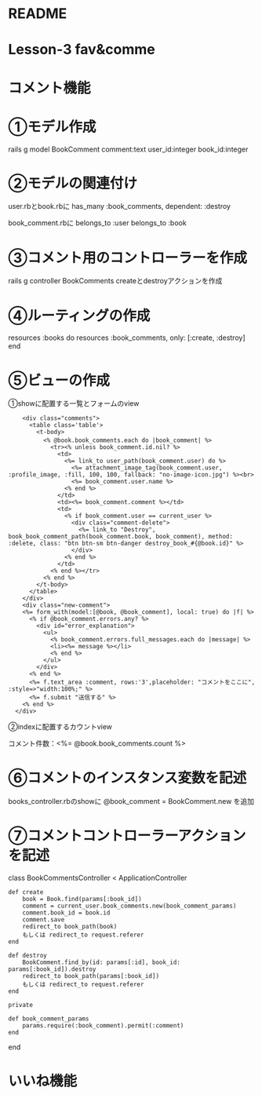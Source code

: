 # README

# Lesson-3 fav&comme 

# コメント機能

# ①モデル作成
rails g model BookComment comment:text user_id:integer book_id:integer

# ②モデルの関連付け
user.rbとbook.rbに
has_many :book_comments, dependent: :destroy

book_comment.rbに
belongs_to :user
belongs_to :book

# ③コメント用のコントローラーを作成
rails g controller BookComments
createとdestroyアクションを作成

# ④ルーティングの作成
  resources :books do
    resources :book_comments, only: [:create, :destroy]
  end
  
# ⑤ビューの作成
①showに配置する一覧とフォームのview
    
        <div class="comments">
          <table class='table'>
            <t-body>
              <% @book.book_comments.each do |book_comment| %>　
                <tr><% unless book_comment.id.nil? %>
                  <td>
                    <%= link_to user_path(book_comment.user) do %>
                      <%= attachment_image_tag(book_comment.user, :profile_image, :fill, 100, 100, fallback: "no-image-icon.jpg") %><br>
                      <%= book_comment.user.name %>
                    <% end %>
                  </td>
                  <td><%= book_comment.comment %></td>
                  <td>
                    <% if book_comment.user == current_user %>
                      <div class="comment-delete">
                        <%= link_to "Destroy", book_book_comment_path(book_comment.book, book_comment), method: :delete, class: "btn btn-sm btn-danger destroy_book_#{@book.id}" %>
                      </div>
                    <% end %>
                  </td>
                <% end %></tr>
              <% end %>
            </t-body>
          </table>
        </div>
        <div class="new-comment">
        <%= form_with(model:[@book, @book_comment], local: true) do |f| %>
          <% if @book_comment.errors.any? %>
            <div id="error_explanation">
              <ul>
                <% book_comment.errors.full_messages.each do |message| %>
                <li><%= message %></li>
                <% end %>
              </ul>
            </div>
          <% end %>
          <%= f.text_area :comment, rows:'3',placeholder: "コメントをここに", :style=>"width:100%;" %>
          <%= f.submit "送信する" %>
        <% end %>
      </div> 
    
②indexに配置するカウントview
    
<td>コメント件数：<%= @book.book_comments.count %></td>
    
# ⑥コメントのインスタンス変数を記述
 books_controller.rbのshowに
 @book_comment = BookComment.new
 を追加
# ⑦コメントコントローラーアクションを記述
class BookCommentsController < ApplicationController
    
    def create
        book = Book.find(params[:book_id])
        comment = current_user.book_comments.new(book_comment_params)
        comment.book_id = book.id
        comment.save
        redirect_to book_path(book)
        もしくは redirect_to request.referer
    end
    
    def destroy
        BookComment.find_by(id: params[:id], book_id: params[:book_id]).destroy
        redirect_to book_path(params[:book_id])
        もしくは redirect_to request.referer
    end
    
    private

    def book_comment_params
        params.require(:book_comment).permit(:comment)
    end
    
end

# いいね機能